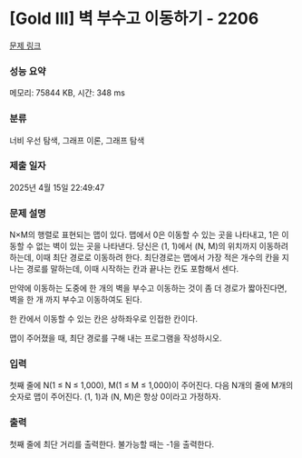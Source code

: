 # [Gold III] 벽 부수고 이동하기 - 2206 

[문제 링크](https://www.acmicpc.net/problem/2206) 

### 성능 요약

메모리: 75844 KB, 시간: 348 ms

### 분류

너비 우선 탐색, 그래프 이론, 그래프 탐색

### 제출 일자

2025년 4월 15일 22:49:47

### 문제 설명

<p>N×M의 행렬로 표현되는 맵이 있다. 맵에서 0은 이동할 수 있는 곳을 나타내고, 1은 이동할 수 없는 벽이 있는 곳을 나타낸다. 당신은 (1, 1)에서 (N, M)의 위치까지 이동하려 하는데, 이때 최단 경로로 이동하려 한다. 최단경로는 맵에서 가장 적은 개수의 칸을 지나는 경로를 말하는데, 이때 시작하는 칸과 끝나는 칸도 포함해서 센다.</p>

<p>만약에 이동하는 도중에 한 개의 벽을 부수고 이동하는 것이 좀 더 경로가 짧아진다면, 벽을 한 개 까지 부수고 이동하여도 된다.</p>

<p>한 칸에서 이동할 수 있는 칸은 상하좌우로 인접한 칸이다.</p>

<p>맵이 주어졌을 때, 최단 경로를 구해 내는 프로그램을 작성하시오.</p>

### 입력 

 <p>첫째 줄에 N(1 ≤ N ≤ 1,000), M(1 ≤ M ≤ 1,000)이 주어진다. 다음 N개의 줄에 M개의 숫자로 맵이 주어진다. (1, 1)과 (N, M)은 항상 0이라고 가정하자.</p>

### 출력 

 <p>첫째 줄에 최단 거리를 출력한다. 불가능할 때는 -1을 출력한다.</p>

